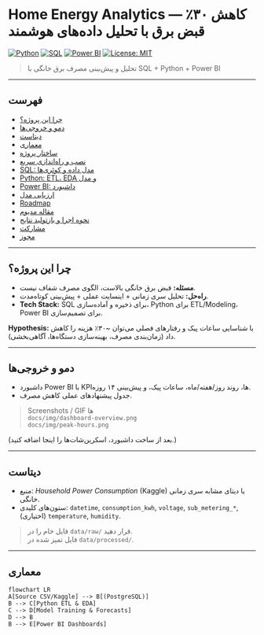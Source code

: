 
# Home Energy Analytics — کاهش ۳۰٪ قبض برق با تحلیل داده‌های هوشمند

[![Python](https://img.shields.io/badge/Python-3.10+-blue)]()
[![SQL](https://img.shields.io/badge/SQL-PostgreSQL-informational)]()
[![Power BI](https://img.shields.io/badge/PowerBI-Dashboard-yellow)]()
[![License: MIT](https://img.shields.io/badge/License-MIT-green.svg)]()

> تحلیل و پیش‌بینی مصرف برق خانگی با SQL + Python + Power BI

---

## فهرست
- [چرا این پروژه؟](#چرا-این-پروژه)
- [دمو و خروجی‌ها](#دمو-و-خروجی‌ها)
- [دیتاست](#دیتاست)
- [معماری](#معماری)
- [ساختار پروژه](#ساختار-پروژه)
- [نصب و راه‌اندازی سریع](#نصب-و-راهاندازی-سریع)
- [SQL: مدل داده و کوئری‌ها](#sql-مدل-داده-و-کوئریها)
- [Python: ETL، EDA و مدل](#python-etl-eda-و-مدل)
- [Power BI: داشبورد](#power-bi-داشبورد)
- [ارزیابی مدل](#ارزیابی-مدل)
- [Roadmap](#roadmap)
- [مقاله مدیوم](#مقاله-مدیوم)
- [نحوه اجرا و بازتولید نتایج](#نحوه-اجرا-و-بازتولید-نتایج)
- [مشارکت](#مشارکت)
- [مجوز](#مجوز)

---

## چرا این پروژه؟
- **مسئله:** قبض برق خانگی بالاست، الگوی مصرف شفاف نیست.
- **راه‌حل:** تحلیل سری زمانی + اینسایت عملی + پیش‌بینی کوتاه‌مدت.
- **Tech Stack:** SQL برای ذخیره و آماده‌سازی، Python برای ETL/Modeling، Power BI برای تصمیم‌سازی.

**Hypothesis:** با شناسایی ساعات پیک و رفتارهای فصلی می‌توان ~۳۰٪ هزینه را کاهش داد (زمان‌بندی مصرف، بهینه‌سازی دستگاه‌ها، آگاهی‌بخشی).

---

## دمو و خروجی‌ها
- داشبورد Power BI با KPIها، روند روز/هفته/ماه، ساعات پیک، و پیش‌بینی ۱۴ روزه.
- جدول پیشنهادهای عملی کاهش مصرف.

> Screenshots / GIF ها  
> `docs/img/dashboard-overview.png`  
> `docs/img/peak-hours.png`  

(بعد از ساخت داشبورد، اسکرین‌شات‌ها را اینجا اضافه کنید.)

---

## دیتاست
- منبع: *Household Power Consumption* (Kaggle) یا دیتای مشابه سری زمانی خانگی.  
- ستون‌های کلیدی: `datetime`, `consumption_kwh`, `voltage`, `sub_metering_*`, (اختیاری) `temperature`, `humidity`.

> فایل خام را در `data/raw/` قرار دهید.  
> فایل تمیز شده در `data/processed/`.

---

## معماری
```mermaid
flowchart LR
A[Source CSV/Kaggle] --> B[(PostgreSQL)]
B --> C[Python ETL & EDA]
C --> D[Model Training & Forecasts]
D --> B
B --> E[Power BI Dashboards]


